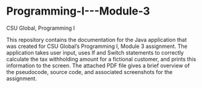 # Programming-I---Module-3
CSU Global, Programming I

This repository contains the documentation for the Java application that was created for CSU Global’s Programming I, Module 3 assignment. The application takes user input, uses If and Switch statements to correctly calculate the tax withholding amount for a fictional customer, and prints this information to the screen. The attached PDF file gives a brief overview of the pseudocode, source code, and associated screenshots for the assignment.
